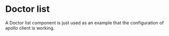# Doctor list

A Doctor list component is just used as an example that the configuration of apollo client is working.
